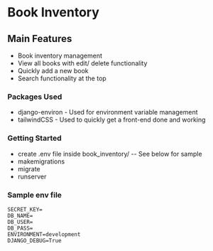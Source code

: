 # Book Inventory

## Main Features

- Book inventory management
- View all books with edit/ delete functionality
- Quickly add a new book
- Search functionality at the top

### Packages Used

- django-environ - Used for environment variable management
- tailwindCSS - Used to quickly get a front-end done and working

### Getting Started

- create .env file inside book_inventory/ -- See below for sample
- makemigrations
- migrate
- runserver

### Sample env file

```
SECRET_KEY=
DB_NAME=
DB_USER=
DB_PASS=
ENVIRONMENT=development
DJANGO_DEBUG=True
```
